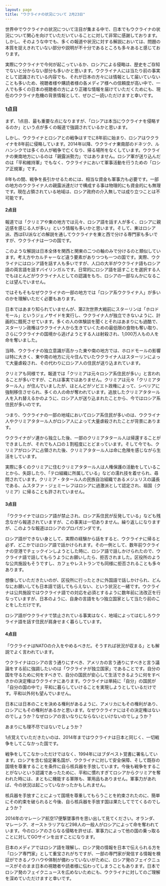 ```yaml
---
layout: page
title: "ウクライナの状況について 2月23日"
---
```


世界中でウクライナの状況について注目が集まる中で、日本でもウクライナの状況について関心を向けていただいていることに対して非常に感謝しております。しかし、そのような中でも、多くの報道や状況に対する解説においては、問題の本質を捉えきれていない部分や説明が不十分であるところも多々あると感じております。

実際にウクライナで今何が起こっているか、ロシアによる侵略は、歴史をご存知でないと分からない部分も多いかと思います。ウクライナ人には当たり前の事実として認識されている内容でも、それが日本の方々には情報として届いていないことも多いため、視聴者様や購読者様の各メディア様への信頼度が高い中で、一人でも多くの日本の視聴者の方により正確な情報を届けていただくためにも、現在のウクライナ危機の背景情報として、ぜひご一読いただけますと幸いです。

### 1点目

まず、1点目、最も重要な点になりますが、「ロシアは本当にウクライナを侵略するのか」という点が多くの報道で強調されているかと思います。

しかし、ウクライナとロシアとの戦争はすでに8年前に始まり、ロシアはウクライナを8年前に侵略しています。2014年以降、ウクライナ東南部のドネツク、ルハンシクでは多くの人が戦争で亡くなり、帰る場所をなくしています。ウクライナの東南地方にいるのは「親露派勢力」ではありません。ロシア軍が送り込んだのは「平和維持軍」でもなく、ウクライナにおいて軍事活動を行うための「ロシア正規軍」です。

8年もの間、戦争を長引かせるためには、相当な資金も軍事力も必要です。一部の地方のウクライナ人の親露派達だけで構成する事は物理的にも資金的にも無理です。現在占領されている地域は、ロシア政府の介入無しでは成り立つことは不可能です。

#### 2点目

報道では「クリミアや東の地方では元々、ロシア語を話す人が多く、ロシアに親近感を感じる人が多い」という情報も多いかと思います。そして、東はロシア派、西はEU派などの解説を通してウクライナを東と西で分ける専門家も多いですが、ウクライナは一つの国です。

このような解説は日本全体を関西と関東の二つの軸のみで分けるのと類似しています。考え方やカルチャーなど違う要素がありつつも一つの国です。実際、ウクライナにはロシア語を話す人も多いですが、人口の大半がウクライナ語もロシア語の両言語を話すバイリンガルです。日常的にロシア語を話すことを選択する人でもほとんどがウクライナ人としての認識をもち、ロシアの一部なんかになることは望んでいません。

ではそもそもなぜウクライナの一部の地方では「ロシア系ウクライナ人」が多いのかを理解いただく必要もあります。

日本ではあまり知られていませんが、第2次世界大戦前にスターリンは「ホロドモール」というジェノサイドを実行し、ウクライナ人が独立できないように、計画的に餓死させています。多くの人の体験談を聞くとそれはあまりにも過酷で、スターリン政権はウクライナ人から生きていくための最低限の食物も奪い取り、さらにウクライナの国境から逃げようとする人は射殺され、1,000万人もの人を命を奪いました。

当時、ウクライナの独立意識が高かった東や南の地方では、ホロドモールの影響は特に大きく、東や南の地方に元々住んでいたウクライナ人はスターリンによって大量虐殺され、その代わりにロシア人の住民が送り込まれています。

クリミアも同様です。報道では「クリミアは元々ロシア系住民が多い」と言われることが多いですが、これは事実ではありません。クリミアは元々「クリミアタタール人」が住んでいましたが、ほとんどがソビエト政権によって、シベリアに強制移住させられ、多くの人の命が奪われています。追放したクリミアタタール人を入れ替えるかのように、ロシア人が送り込まれたことから、今ではロシア系住民が多いのです。

つまり、ウクライナの一部の地域においてロシア系住民が多いのは、ウクライナ人やクリミアタタール人がロシア人によって大量虐殺されたことが背景にあります。

ウクライナがソ連から独立した後、一部のクリミアタタール人は帰還することができましたが、それでも人口の１割程度にとどまっています。そして今でも、クリミアがロシアに占領された後、クリミアタタール人は命に危険を感じながら生活をしています。

実際に多くのクリミアに住むクリミアタタール人は人権保護の活動をしていることから、失踪したり、「テロ組織に所属している」などの濡れ技を着せられ、尋問されています。クリミア・タタール人の民族自治組織であるメジュリスの議長である、ムスタファ・ジェミーレフはロシアに過激派として認定され、祖国（クリミア）に帰ることも許されていません。

#### 3点目

「ウクライナではロシア語が禁止され、ロシア系住民が反発している」なども残念ながら報道されていますが、この事実は一切ありません。繰り返しになりますが、このような報道はロシアのプロパガンダです。

ロシア語ができない身として、実際の経験から話をすると、ウクライナに帰ると必ず、どこかではロシア語で話かけられます。その一例として、数年前ウクライナの空港でチェックインしようとした時に、ロシア語で話しかけられたので、ウクライナ語で話してもらうようにお願いしたら、拒否されました。区役所のような公共施設もそうですし、カフェやレストランでも同様に拒否されることも多々あります。

想像していただきたいのが、区役所に行ったときに外国語で話しかけられ、どんなにお願いしても日本語で話してもらえない、という状況と一緒です。ウクライナは公共施設ではウクライナ語での対応を必須とするように数年前に法改正を行なっていますが、日本のように、自身の言語をもつ独立国家として当たり前のことをしただけです。

ロシア語がウクライナで禁止されている事実はなく、地域によってはむしろウクライナ語を話す住民が肩身せまく暮らしています。

#### 4点目

「ウクライナはNATOの介入をやめるべきだ。そうすれば状況が収まる」とも解説でよく言われています。

ウクライナはロシアの言う通りにすべき、アメリカの言う通りにすべきと言う議論をする前に強調したいのは「ウクライナが独立国家」であることです。自分の国を守るために何をすべきで、自分の国民が安心して生活できるように何をすべきかの決定権はウクライナにあります。ウクライナは単純に「自分」の国民が「自分の国の中で」平和に暮らしていけることを実現しようとしているだけです。平和以外何も望んでいません。

日本には日本のことを決める権利があるように、アメリカにもその権利があり、ロシアにもその権利があるかと思います。なぜウクライナにはその決定権はないのでしょうか？なぜロシアの言いなりにならないといけないのでしょうか？

あまりにも理不尽ではないでしょうか？

1点覚えていただきたいのは、2014年まではウクライナは日本と同じく、一切戦争をしてこなかった国です。

戦争をしてこなかっただけではなく、1994年にはブダベスト覚書に署名しています。ロシアを含む協定署名国が、ウクライナに対して安全保障、そして既存の国境を尊重することを条件に自ら核兵器を手放しています。今後も戦争をすることがないという認識であったために、平和に慣れすぎてロシアからクリミアを奪われた時には、まともに機能する軍隊も、軍用品もありません。軍事力があれば、今の状況は起こっていなかったかもしれません。

核兵器を手放すことによって国境を尊重してもらうことを約束されたのに、簡単にその約束を破られると今後、自ら核兵器を手放す国は果たしてでてくるのでしょうか？

2014年のマレーシア航空17便撃墜事件を思い出して見てください。オランダ、マレーシア、オーストラリアなど298人の一般人がロシアによって命を奪われています。今のロシアのさらなる侵略を許せば、軍事力によって他の国の乗っ取ることに対してGOサインを出すことになります。

日本のメディアではロシア語を理解し、ロシア発の情報を日本で伝えられる方を「ロシア専門家」として重宝されがちですが、一部の専門家が発信する情報を検証ができるノウハウや体制が備わっていないがために、ロシア発のフェイクニュースがそのまま日本の視聴者や読者様に伝わってしまうこともあります。日本でロシア発のフェイクニュースを広めないためにも、ウクライナに対してのご理解を深めていただけますと幸いです。
